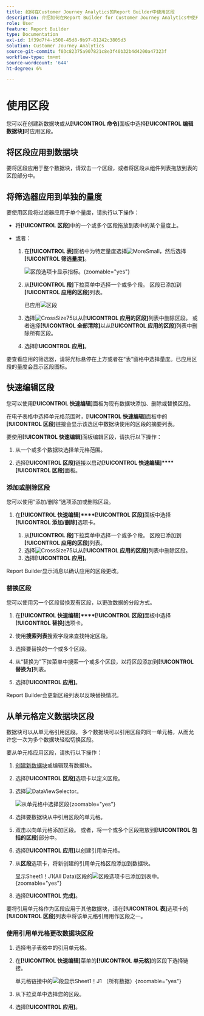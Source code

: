```yaml
---
title: 如何在Customer Journey Analytics的Report Builder中使用区段
description: 介绍如何在Report Builder for Customer Journey Analytics中使用区段
role: User
feature: Report Builder
type: Documentation
exl-id: 1f39d7f4-b508-45d8-9b97-81242c3805d3
solution: Customer Journey Analytics
source-git-commit: f03c82375a907821c8e3f40b32b4d4200a47323f
workflow-type: tm+mt
source-wordcount: '644'
ht-degree: 6%

---
```


# 使用区段

您可以在创建新数据块或从&#x200B;**[!UICONTROL 命令]**&#x200B;面板中选择&#x200B;**[!UICONTROL 编辑数据块]**&#x200B;时应用区段。

## 将区段应用到数据块

要将区段应用于整个数据块，请双击一个区段，或者将区段从组件列表拖放到表的区段部分中。

## 将筛选器应用到单独的量度

要使用区段将过滤器应用于单个量度，请执行以下操作：

* 将&#x200B;**[!UICONTROL 区段]**&#x200B;中的一个或多个区段拖放到表中的某个量度上。

* 或者：

   1. 在&#x200B;**[!UICONTROL 表]**&#x200B;窗格中为特定量度选择![MoreSmall](/help/assets/icons/MoreSmall.svg)，然后选择&#x200B;**[!UICONTROL 筛选量度]**。

      ![区段选项卡显示指标。](./assets/filter-metric.png){zoomable="yes"}

   1. 从&#x200B;**[!UICONTROL 段]**&#x200B;下拉菜单中选择一个或多个段。 区段已添加到&#x200B;**[!UICONTROL 应用的区段]**&#x200B;列表。

      已应用![区段](assets/segments-applied.png)
   1. 选择![CrossSize75](/help/assets/icons/CrossSize75.svg)以从&#x200B;**[!UICONTROL 应用的区段]**&#x200B;列表中删除区段。 或者选择&#x200B;**[!UICONTROL 全部清除]**&#x200B;以从&#x200B;**[!UICONTROL 应用的区段]**&#x200B;列表中删除所有区段。
   1. 选择&#x200B;**[!UICONTROL 应用]**。

要查看应用的筛选器，请将光标悬停在上方或者在“表”窗格中选择量度。已应用区段的量度会显示区段图标。


## 快速编辑区段

您可以使用&#x200B;**[!UICONTROL 快速编辑]**&#x200B;面板为现有数据块添加、删除或替换区段。

在电子表格中选择单元格范围时，**[!UICONTROL 快速编辑]**&#x200B;面板中的&#x200B;**[!UICONTROL 区段]**&#x200B;链接会显示该选区中数据块使用的区段的摘要列表。

要使用&#x200B;**[!UICONTROL 快速编辑]**&#x200B;面板编辑区段，请执行以下操作：

1. 从一个或多个数据块选择单元格范围。

1. 选择&#x200B;**[!UICONTROL 区段]**&#x200B;链接以启动&#x200B;**[!UICONTROL 快速编辑]****[!UICONTROL 区段]**&#x200B;面板。


### 添加或删除区段

您可以使用“添加/删除”选项添加或删除区段。

1. 在&#x200B;**[!UICONTROL 快速编辑]****[!UICONTROL 区段]**&#x200B;面板中选择&#x200B;**[!UICONTROL 添加/删除]**&#x200B;选项卡。


   1. 从&#x200B;**[!UICONTROL 段]**&#x200B;下拉菜单中选择一个或多个段。 区段已添加到&#x200B;**[!UICONTROL 应用的区段]**&#x200B;列表。
   1. 选择![CrossSize75](/help/assets/icons/CrossSize75.svg)以从&#x200B;**[!UICONTROL 应用的区段]**&#x200B;列表中删除区段。
   1. 选择&#x200B;**[!UICONTROL 应用]**。

Report Builder显示消息以确认应用的区段更改。

### 替换区段

您可以使用另一个区段替换现有区段，以更改数据的分段方式。

1. 在&#x200B;**[!UICONTROL 快速编辑]****[!UICONTROL 区段]**&#x200B;面板中选择&#x200B;**[!UICONTROL 替换]**&#x200B;选项卡。

1. 使用&#x200B;**搜索列表**&#x200B;搜索字段来查找特定区段。

1. 选择要替换的一个或多个区段。

1. 从“替换为”下拉菜单中搜索一个或多个区段，以将区段添加到&#x200B;**[!UICONTROL 替换为]**&#x200B;列表。

1. 选择&#x200B;**[!UICONTROL 应用]**。

Report Builder会更新区段列表以反映替换情况。

## 从单元格定义数据块区段

数据块可以从单元格引用区段。 多个数据块可以引用区段的同一单元格，从而允许您一次为多个数据块轻松切换区段。

要从单元格应用区段，请执行以下操作：

1. [创建新数据块](create-a-data-block.md#create-a-data-block)或编辑现有数据块。
1. 选择&#x200B;**[!UICONTROL 区段]**&#x200B;选项卡以定义区段。
1. 选择![DataViewSelector](/help/assets/icons/DataViewSelector.svg)。

   ![从单元格中选择区段](assets/select-segment-from-cell.png){zoomable="yes"}

1. 选择要数据块从中引用区段的单元格。

1. 双击以向单元格添加区段。 或者，将一个或多个区段拖放到&#x200B;**[!UICONTROL 包括的区段]**&#x200B;部分中。

1. 选择&#x200B;**[!UICONTROL 应用]**&#x200B;以创建引用单元格。

1. 从&#x200B;**区段**&#x200B;选项卡，将新创建的引用单元格区段添加到数据块。

   显示Sheet1！J1(All Data)区段的![区段选项卡已添加到表中。](assets/segment-from-cell-applied.png){zoomable="yes"}

1. 选择&#x200B;**[!UICONTROL 完成]**。

要将引用单元格作为区段应用于其他数据块，请在&#x200B;**[!UICONTROL 表]**&#x200B;选项卡的&#x200B;**[!UICONTROL 区段]**&#x200B;列表中将该单元格引用用作区段之一。

### 使用引用单元格更改数据块区段

1. 选择电子表格中的引用单元格。

1. 在&#x200B;**[!UICONTROL 快速编辑]**&#x200B;菜单的&#x200B;**[!UICONTROL 单元格]**&#x200B;的区段下选择链接。

   单元格链接中的![段显示Sheet1！J1 （所有数据）](assets/select-segment-from-cell-in-sheet.png){zoomable="yes"}

1. 从下拉菜单中选择您的区段。

1. 选择&#x200B;**[!UICONTROL 应用]**。
